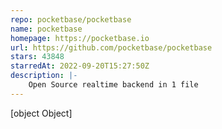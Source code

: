 ```yaml
---
repo: pocketbase/pocketbase
name: pocketbase
homepage: https://pocketbase.io
url: https://github.com/pocketbase/pocketbase
stars: 43848
starredAt: 2022-09-20T15:27:50Z
description: |-
    Open Source realtime backend in 1 file
---
```


[object Object]
